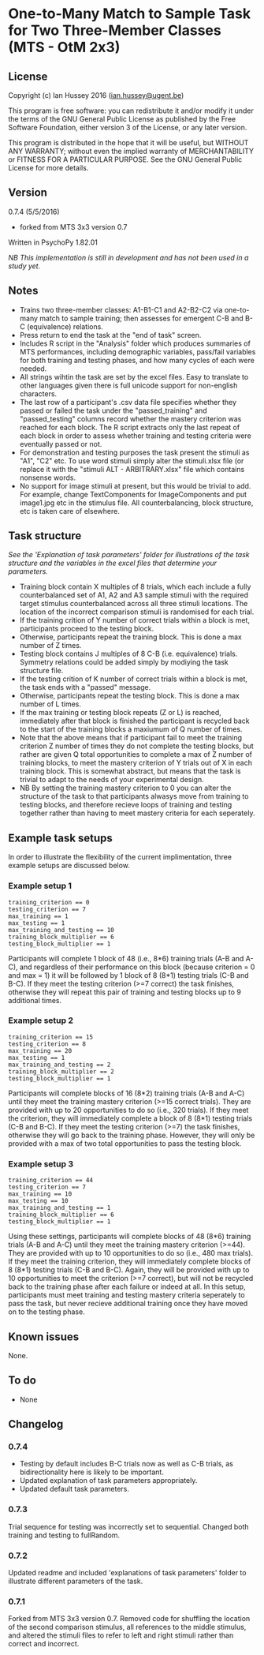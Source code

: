 # One-to-Many Match to Sample Task for Two Three-Member Classes (MTS - OtM 2x3)

## License
Copyright (c) Ian Hussey 2016 (ian.hussey@ugent.be)

This program is free software: you can redistribute it and/or modify it under the terms of the GNU General Public License as published by the Free Software Foundation, either version 3 of the License, or any later version.

This program is distributed in the hope that it will be useful, but WITHOUT ANY WARRANTY; without even the implied warranty of MERCHANTABILITY or FITNESS FOR A PARTICULAR PURPOSE. See the GNU General Public License for more details.

## Version
0.7.4 (5/5/2016)

- forked from MTS 3x3 version 0.7

Written in PsychoPy 1.82.01

*NB This implementation is still in development and has not been used in a study yet.* 

## Notes
- Trains two three-member classes: A1-B1-C1 and A2-B2-C2 via one-to-many match to sample training; then assesses for emergent C-B and B-C (equivalence) relations.
- Press return to end the task at the "end of task" screen.
- Includes R script in the "Analysis" folder which produces summaries of MTS performances, including demographic variables, pass/fail variables for both training and testing phases, and how many cycles of each were needed.
- All strings wihtin the task are set by the excel files. Easy to translate to other languages given there is full unicode support for non-english characters.
- The last row of a participant's .csv data file specifies whether they passed or failed the task under the "passed_training" and "passed_testing" columns record whether the mastery criterion was reached for each block. The R script extracts only the last repeat of each block in order to assess whether training and testing criteria were eventually passed or not.
- For demonstration and testing purposes the task present the stimuli as "A1", "C2" etc. To use word stimuli simply alter the stimuli.xlsx file (or replace it with the "stimuli ALT - ARBITRARY.xlsx" file which contains nonsense words.
- No support for image stimuli at present, but this would be trivial to add. For example, change TextComponents for ImageComponents and put image1.jpg etc in the stimulus file. All counterbalancing, block structure, etc is taken care of elsewhere.

## Task structure
*See the 'Explanation of task parameters' folder for illustrations of the task structure and the variables in the excel files that determine your parameters.*

- Training block contain X multiples of 8 trials, which each include a fully counterbalanced set of A1, A2 and A3 sample stimuli with the required target stimulus counterbalanced across all three stimuli locations. The location of the incorrect comparison stimuli is randomised for each trial.
- If the training crition of Y number of correct trials within a block is met, participants proceed to the testing block. 
- Otherwise, participants repeat the training block. This is done a max number of Z times.
- Testing block contains J multiples of 8 C-B (i.e. equivalence) trials. Symmetry relations could be added simply by modiying the task structure file.
-  If the testing crition of K number of correct trials within a block is met, the task ends with a "passed" message. 
-  Otherwise, participants repeat the testing block. This is done a max number of L times.
- If the max training or testing block repeats (Z or L) is reached, immediately after that block is finished the participant is recycled back to the start of the training blocks a maxiumum of Q number of times. 
- Note that the above means that if participant fail to meet the training criterion Z number of times they do not complete the testing blocks, but rather are given Q total opportunities to complete a max of Z number of training blocks, to meet the mastery criterion of Y trials out of X in each training block. This is somewhat abstract, but means that the task is trivial to adapt to the needs of your experimental design.
- NB By setting the training mastery criterion to 0 you can alter the structure of the task to that participants alwasys move from training to testing blocks, and therefore recieve loops of training and testing together rather than having to meet mastery criteria for each seperately. 

## Example task setups
In order to illustrate the flexibility of the current implimentation, three example setups are discussed below.

### Example setup 1
	training_criterion == 0
	testing_criterion == 7
	max_training == 1
	max_testing == 1
	max_training_and_testing == 10
	training_block_multiplier == 6
	testing_block_multiplier == 1
Participants will complete 1 block of 48 (i.e., 8\*6) training trials (A-B and A-C), and regardless of their performance on this block (because criterion = 0 and max = 1) it will be followed by 1 block of 8 (8\*1) testing trials (C-B and B-C). If they meet the testing criterion (>=7 correct) the task finishes, otherwise they will repeat this pair of training and testing blocks up to 9 additional times.

### Example setup 2
	training_criterion == 15
	testing_criterion == 8
	max_training == 20
	max_testing == 1
	max_training_and_testing == 2
	training_block_multiplier == 2
	testing_block_multiplier == 1
Participants will complete blocks of 16 (8\*2) training trials (A-B and A-C) until they meet the training mastery criterion (>=15 correct trials). They are provided with up to 20 opportunities to do so (i.e., 320 trials). If they meet the criterion, they will immediately complete a block of 8 (8\*1) testing trials (C-B and B-C). If they meet the testing criterion (>=7) the task finishes, otherwise they will go back to the training phase. However, they will only be provided with a max of two total opportunities to pass the testing block.

### Example setup 3
	training_criterion == 44
	testing_criterion == 7
	max_training == 10
	max_testing == 10
	max_training_and_testing == 1
	training_block_multiplier == 6
	testing_block_multiplier == 1
Using these settings, participants will complete blocks of 48 (8\*6) training trials (A-B and A-C) until they meet the training mastery criterion (>=44). They are provided with up to 10 opportunities to do so (i.e., 480 max trials). If they meet the training criterion, they will immediately complete blocks of 8 (8\*1) testing trials (C-B and B-C). Again, they will be provided with up to 10 opportunities to meet the criterion (>=7 correct), but will not be recycled back to the training phase after each failure or indeed at all. In this setup, participants must meet training and testing mastery criteria seperately to pass the task, but never recieve additional training once they have moved on to the testing phase.

## Known issues
None.

## To do
- None

## Changelog
### 0.7.4
- Testing by default includes B-C trials now as well as C-B trials, as bidirectionality here is likely to be important. 
- Updated explanation of task parameters appropriately.
- Updated default task parameters.

### 0.7.3
Trial sequence for testing was incorrectly set to sequential. Changed both training and testing to fullRandom.

### 0.7.2
Updated readme and included 'explanations of task parameters' folder to illustrate different parameters of the task.

### 0.7.1
Forked from MTS 3x3 version 0.7. 
Removed code for shuffling the location of the second comparison stimulus, all references to the middle stimulus, and altered the stimuli files to refer to left and right stimuli rather than correct and incorrect.